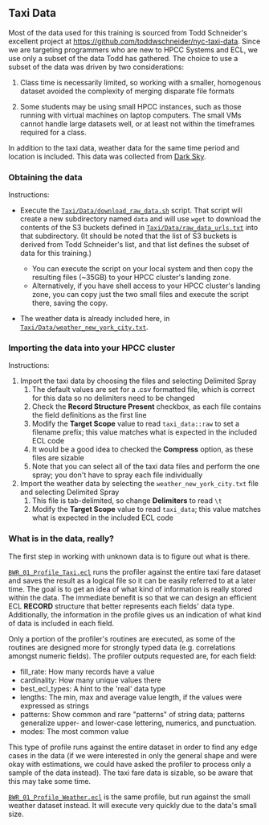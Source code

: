 ## Taxi Data

Most of the data used for this training is sourced from Todd Schneider's excellent
project at https://github.com/toddwschneider/nyc-taxi-data.  Since we are
targeting programmers who are new to HPCC Systems and ECL, we use only a subset
of the data Todd has gathered.  The choice to use a subset of the data was
driven by two considerations:

1. Class time is necessarily limited, so working with a smaller, homogenous
dataset avoided the complexity of merging disparate file formats

2. Some students may be using small HPCC instances, such as those running with
virtual machines on laptop computers.  The small VMs cannot handle large
datasets well, or at least not within the timeframes required for a class.

In addition to the taxi data, weather data for the same time period and location
is included.  This data was collected from [Dark Sky](https://darksky.net/dev).

### Obtaining the data

Instructions:

* Execute the [`Taxi/Data/download_raw_data.sh`](Taxi/Data/download_raw_data.sh)
script.  That script will create a new subdirectory named `data` and will use
`wget` to download the contents of the S3 buckets defined in
[`Taxi/Data/raw_data_urls.txt`](Taxi/Data/raw_data_urls.txt) into that
subdirectory.  (It should be noted that the list of S3 buckets is derived from
Todd Schneider's list, and that list defines the subset of data for this
training.)

	* You can execute the script on your local system and then copy the resulting
files (~35GB) to your HPCC cluster's landing zone.
	* Alternatively, if you have shell access to your HPCC cluster's landing zone,
you can copy just the two small files and execute the script there, saving the
copy.

* The weather data is already included here, in
[`Taxi/Data/weather_new_york_city.txt`](Taxi/Data/weather_new_york_city.txt).


### Importing the data into your HPCC cluster

Instructions:

1. Import the taxi data by choosing the files and selecting Delimited Spray
	1. The default values are set for a .csv formatted file, which is correct for
this data so no delimiters need to be changed
	1. Check the **Record Structure Present** checkbox, as each file contains the
field definitions as the first line
	1. Modify the **Target Scope** value to read `taxi_data::raw` to set a filename
prefix; this value matches what is expected in the included ECL code
	1. It would be a good idea to checked the **Compress** option, as these files are
sizable
	1. Note that you can select all of the taxi data files and perform the one
spray; you don't have to spray each file individually
1. Import the weather data by selecting the `weather_new_york_city.txt` file and
selecting Delimited Spray
	1. This file is tab-delimited, so change **Delimiters** to read `\t`
	1. Modify the **Target Scope** value to read `taxi_data`; this value matches what
is expected in the included ECL code


### What is in the data, really?

The first step in working with unknown data is to figure out what is there.

[`BWR_01_Profile_Taxi.ecl`](BWR_01_Profile_Taxi.ecl) runs the profiler against
the entire taxi fare dataset and saves the result as a logical file so it can be
easily referred to at a later time.  The goal is to get an idea of what kind of
information is really stored within the data.  The immediate benefit is so that
we can design an efficient ECL **RECORD** structure that better represents each
fields' data type.  Additionally, the information in the profile gives us an
indication of what kind of data is included in each field.

Only a portion of the profiler's routines are executed, as some of the routines
are designed more for strongly typed data (e.g. correlations amongst numeric
fields).  The profiler outputs requested are, for each field:

*	fill_rate:  How many records have a value
*	cardinality:  How many unique values there
*	best_ecl_types:  A hint to the 'real' data type
*	lengths:  The min, max and average value length, if the values were
expressed as strings
*	patterns:  Show common and rare "patterns" of string data; patterns
generalize upper- and lower-case lettering, numerics, and punctuation.
*	modes:  The most common value

This type of profile runs against the entire dataset in order to find any edge
cases in the data (if we were interested in only the general shape and were okay
with estimations, we could have asked the profiler to process only a sample of
the data instead).  The taxi fare data is sizable, so be aware that this may
take some time.

[`BWR_01_Profile_Weather.ecl`](BWR_01_Profile_Weather.ecl) is the same profile,
but run against the small weather dataset instead.  It will execute very quickly
due to the data's small size.

